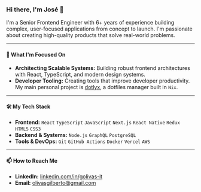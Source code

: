 ### Hi there, I'm José 👋

I'm a Senior Frontend Engineer with 6+ years of experience building complex, user-focused applications from concept to launch. I'm passionate about creating high-quality products that solve real-world problems.

---

#### 🚀 What I'm Focused On

-   **Architecting Scalable Systems:** Building robust frontend architectures with React, TypeScript, and modern design systems.
-   **Developer Tooling:** Creating tools that improve developer productivity. My main personal project is [dotlyx](https://github.com/GOI17/dotlyx), a dotfiles manager built in `Nix`.

---

#### 🛠️ My Tech Stack

-   **Frontend:** `React` `TypeScript` `JavaScript` `Next.js` `React Native` `Redux` `HTML5` `CSS3`
-   **Backend & Systems:** `Node.js` `GraphQL` `PostgreSQL`
-   **Tools & DevOps:** `Git` `GitHub Actions` `Docker` `Vercel` `AWS`

---

#### 📫 How to Reach Me

-   **LinkedIn:** [linkedin.com/in/golivas-it](https://linkedin.com/in/golivas-it)
-   **Email:** [olivasgilberto@gmail.com](mailto:olivasgilberto@gmail.com)
